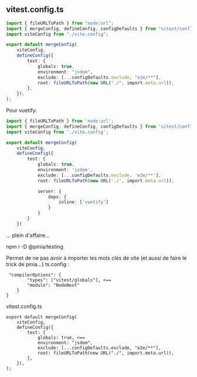 ## vitest.config.ts
```ts
import { fileURLToPath } from "node:url";
import { mergeConfig, defineConfig, configDefaults } from "vitest/config";
import viteConfig from "./vite.config";

export default mergeConfig(
    viteConfig,
    defineConfig({
        test: {
            globals: true,
            environment: "jsdom",
            exclude: [...configDefaults.exclude, "e2e/**"],
            root: fileURLToPath(new URL("./", import.meta.url)),
        },
    }),
);

```


Pour vuetify: 
```ts
import { fileURLToPath } from 'node:url';
import { mergeConfig, defineConfig, configDefaults } from 'vitest/config';
import viteConfig from './vite.config';

export default mergeConfig(
    viteConfig,
    defineConfig({
        test: {
            globals: true,
            environment: 'jsdom',
            exclude: [...configDefaults.exclude, 'e2e/**'],
            root: fileURLToPath(new URL('./', import.meta.url)),

            server: {
                deps: {
                    inline: ['vuetify']
                }
            }
        }
    })
```

... plein d'affaire...

npm i -D @pinia/testing



Permet de ne pas avoir à importer les mots clés de vite (et aussi de faire le trick de pinia...)
ts.config : 
```
 "compilerOptions": {
        "types": ["vitest/globals"], <==
        "module": "NodeNext"
    }
}
```

vitest.config.ts
``` 
export default mergeConfig(
    viteConfig,
    defineConfig({
        test: {
            globals: true, <==
            environment: "jsdom",
            exclude: [...configDefaults.exclude, "e2e/**"],
            root: fileURLToPath(new URL("./", import.meta.url)),
        },
    }),
);
```



